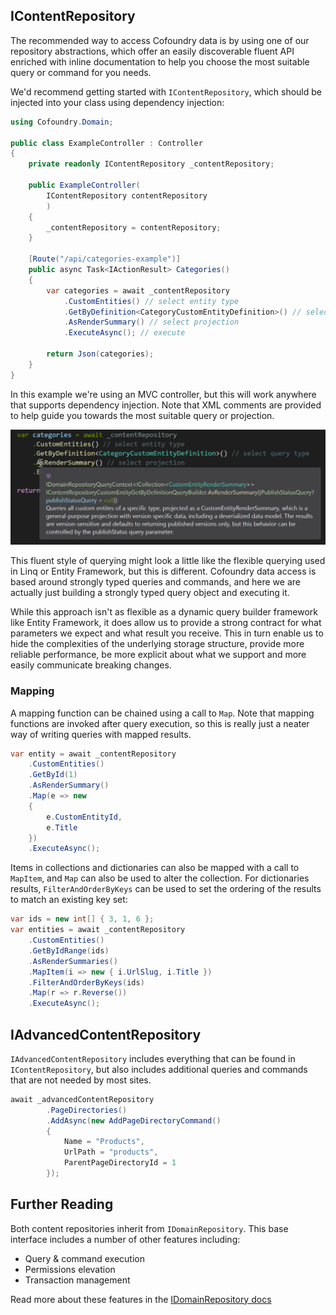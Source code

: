 ﻿## IContentRepository

The recommended way to access Cofoundry data is by using one of our repository abstractions, which offer an easily discoverable fluent API enriched with inline documentation to help you choose the most suitable query or command for you needs. 

We'd recommend getting started with `IContentRepository`, which should be injected into your class using dependency injection:

```csharp
using Cofoundry.Domain;

public class ExampleController : Controller
{
    private readonly IContentRepository _contentRepository;

    public ExampleController(
        IContentRepository contentRepository
        )
    {
        _contentRepository = contentRepository;
    }

    [Route("/api/categories-example")]
    public async Task<IActionResult> Categories()
    {
        var categories = await _contentRepository
            .CustomEntities() // select entity type
            .GetByDefinition<CategoryCustomEntityDefinition>() // select query type
            .AsRenderSummary() // select projection
            .ExecuteAsync(); // execute

        return Json(categories);
    }
}
```

In this example we're using an MVC controller, but this will work anywhere that supports dependency injection. Note that XML comments are provided to help guide you towards the most suitable query or projection.

![XML comments in the content repository](images/content-repository-xml-comments.png)

This fluent style of querying might look a little like the flexible querying used in Linq or Entity Framework, but this is different. Cofoundry data access is based around strongly typed queries and commands, and here we are actually just building a strongly typed query object and executing it.

While this approach isn't as flexible as a dynamic query builder framework like Entity Framework, it does allow us to provide a strong contract for what parameters we expect and what result you receive. This in turn enable us to hide the complexities of the underlying storage structure, provide more reliable performance, be more explicit about what we support and more easily communicate breaking changes.

### Mapping

A mapping function can be chained using a call to `Map`. Note that mapping functions are invoked after query execution, so this is really just a neater way of writing queries with mapped results.

```csharp
var entity = await _contentRepository
    .CustomEntities()
    .GetById(1)
    .AsRenderSummary()
    .Map(e => new
    {
        e.CustomEntityId,
        e.Title
    })
    .ExecuteAsync();
```

Items in collections and dictionaries can also be mapped with a call to `MapItem`, and `Map` can also be used to alter the collection. For dictionaries results, `FilterAndOrderByKeys` can be used to set the ordering of the results to match an existing key set:

```csharp
var ids = new int[] { 3, 1, 6 };
var entities = await _contentRepository
    .CustomEntities()
    .GetByIdRange(ids)
    .AsRenderSummaries()
    .MapItem(i => new { i.UrlSlug, i.Title })
    .FilterAndOrderByKeys(ids)
    .Map(r => r.Reverse())
    .ExecuteAsync();
```

## IAdvancedContentRepository

`IAdvancedContentRepository` includes everything that can be found in `IContentRepository`, but also includes additional queries and commands that are not needed by most sites.

```csharp
await _advancedContentRepository
        .PageDirectories()
        .AddAsync(new AddPageDirectoryCommand()
        {
            Name = "Products",
            UrlPath = "products",
            ParentPageDirectoryId = 1
        });
```

## Further Reading

Both content repositories inherit from `IDomainRepository`. This base interface includes a number of other features including:

- Query & command execution
- Permissions elevation
- Transaction management

Read more about these features in the [IDomainRepository docs](/framework/data-access/idomainrepository)

